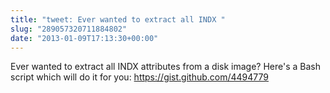 ```yaml
---
title: "tweet: Ever wanted to extract all INDX "
slug: "289057320711884802"
date: "2013-01-09T17:13:30+00:00"
---
```

Ever wanted to extract all INDX attributes from a disk image? Here's a Bash script which will do it for you: https://gist.github.com/4494779